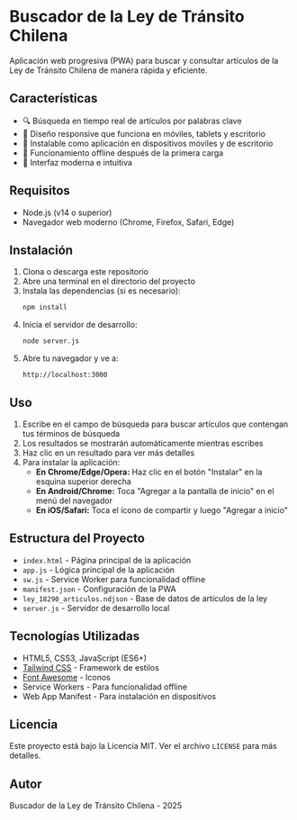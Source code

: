 # Buscador de la Ley de Tránsito Chilena

Aplicación web progresiva (PWA) para buscar y consultar artículos de la Ley de Tránsito Chilena de manera rápida y eficiente.

## Características

- 🔍 Búsqueda en tiempo real de artículos por palabras clave
- 📱 Diseño responsive que funciona en móviles, tablets y escritorio
- 📱 Instalable como aplicación en dispositivos móviles y de escritorio
- 🔄 Funcionamiento offline después de la primera carga
- 🎨 Interfaz moderna e intuitiva

## Requisitos

- Node.js (v14 o superior)
- Navegador web moderno (Chrome, Firefox, Safari, Edge)

## Instalación

1. Clona o descarga este repositorio
2. Abre una terminal en el directorio del proyecto
3. Instala las dependencias (si es necesario):
   ```bash
   npm install
   ```
4. Inicia el servidor de desarrollo:
   ```bash
   node server.js
   ```
5. Abre tu navegador y ve a:
   ```
   http://localhost:3000
   ```

## Uso

1. Escribe en el campo de búsqueda para buscar artículos que contengan tus términos de búsqueda
2. Los resultados se mostrarán automáticamente mientras escribes
3. Haz clic en un resultado para ver más detalles
4. Para instalar la aplicación:
   - **En Chrome/Edge/Opera:** Haz clic en el botón "Instalar" en la esquina superior derecha
   - **En Android/Chrome:** Toca "Agregar a la pantalla de inicio" en el menú del navegador
   - **En iOS/Safari:** Toca el ícono de compartir y luego "Agregar a inicio"

## Estructura del Proyecto

- `index.html` - Página principal de la aplicación
- `app.js` - Lógica principal de la aplicación
- `sw.js` - Service Worker para funcionalidad offline
- `manifest.json` - Configuración de la PWA
- `ley_18290_articulos.ndjson` - Base de datos de artículos de la ley
- `server.js` - Servidor de desarrollo local

## Tecnologías Utilizadas

- HTML5, CSS3, JavaScript (ES6+)
- [Tailwind CSS](https://tailwindcss.com/) - Framework de estilos
- [Font Awesome](https://fontawesome.com/) - Iconos
- Service Workers - Para funcionalidad offline
- Web App Manifest - Para instalación en dispositivos

## Licencia

Este proyecto está bajo la Licencia MIT. Ver el archivo `LICENSE` para más detalles.

## Autor

Buscador de la Ley de Tránsito Chilena - 2025
